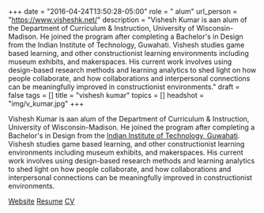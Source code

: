 +++
date = "2016-04-24T13:50:28-05:00"
role = " alum"
url_person = "https://www.visheshk.net/"
description = "Vishesh Kumar is aan alum of the Department of Curriculum & Instruction, University of Wisconsin-Madison. He joined the program after completing a Bachelor's in Design from the Indian Institute of Technology, Guwahati. Vishesh studies game based learning, and other constructionist learning environments including museum exhibits, and makerspaces. His current work involves using design-based research methods and learning analytics to shed light on how people collaborate, and how collaborations and interpersonal connections can be meaningfully improved in constructionist environments."
draft = false
tags = []
title = "vishesh kumar"
topics = []
headshot = "img/v_kumar.jpg"
+++

Vishesh Kumar is aan alum of the Department of Curriculum & Instruction, University of Wisconsin-Madison. He joined the program after completing a Bachelor's in Design from the [Indian Institute of Technology, Guwahati](http://iitg.ac.in/). Vishesh studies game based learning, and other constructionist learning environments including museum exhibits, and makerspaces. His current work involves using design-based research methods and learning analytics to shed light on how people collaborate, and how collaborations and interpersonal connections can be meaningfully improved in constructionist environments.

[Website](http://visheshk.net) 
[Resume](http://visheshk.net/Vishesh_Kumar-Resume.pdf)
[CV](http://visheshk.net/vishesh_kumar-cv.docx)